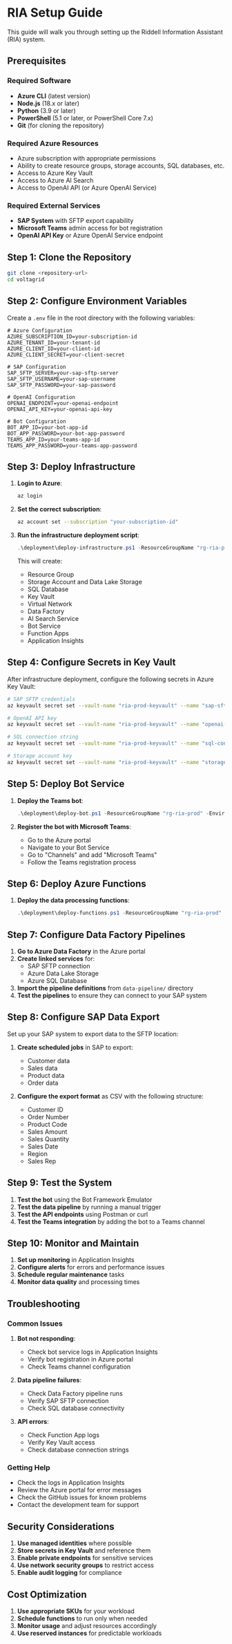 # RIA Setup Guide

This guide will walk you through setting up the Riddell Information Assistant (RIA) system.

## Prerequisites

### Required Software
- **Azure CLI** (latest version)
- **Node.js** (18.x or later)
- **Python** (3.9 or later)
- **PowerShell** (5.1 or later, or PowerShell Core 7.x)
- **Git** (for cloning the repository)

### Required Azure Resources
- Azure subscription with appropriate permissions
- Ability to create resource groups, storage accounts, SQL databases, etc.
- Access to Azure Key Vault
- Access to Azure AI Search
- Access to OpenAI API (or Azure OpenAI Service)

### Required External Services
- **SAP System** with SFTP export capability
- **Microsoft Teams** admin access for bot registration
- **OpenAI API Key** or Azure OpenAI Service endpoint

## Step 1: Clone the Repository

```bash
git clone <repository-url>
cd voltagrid
```

## Step 2: Configure Environment Variables

Create a `.env` file in the root directory with the following variables:

```env
# Azure Configuration
AZURE_SUBSCRIPTION_ID=your-subscription-id
AZURE_TENANT_ID=your-tenant-id
AZURE_CLIENT_ID=your-client-id
AZURE_CLIENT_SECRET=your-client-secret

# SAP Configuration
SAP_SFTP_SERVER=your-sap-sftp-server
SAP_SFTP_USERNAME=your-sap-username
SAP_SFTP_PASSWORD=your-sap-password

# OpenAI Configuration
OPENAI_ENDPOINT=your-openai-endpoint
OPENAI_API_KEY=your-openai-api-key

# Bot Configuration
BOT_APP_ID=your-bot-app-id
BOT_APP_PASSWORD=your-bot-app-password
TEAMS_APP_ID=your-teams-app-id
TEAMS_APP_PASSWORD=your-teams-app-password
```

## Step 3: Deploy Infrastructure

1. **Login to Azure**:
   ```bash
   az login
   ```

2. **Set the correct subscription**:
   ```bash
   az account set --subscription "your-subscription-id"
   ```

3. **Run the infrastructure deployment script**:
   ```powershell
   .\deployment\deploy-infrastructure.ps1 -ResourceGroupName "rg-ria-prod" -Location "East US" -Environment "prod"
   ```

   This will create:
   - Resource Group
   - Storage Account and Data Lake Storage
   - SQL Database
   - Key Vault
   - Virtual Network
   - Data Factory
   - AI Search Service
   - Bot Service
   - Function Apps
   - Application Insights

## Step 4: Configure Secrets in Key Vault

After infrastructure deployment, configure the following secrets in Azure Key Vault:

```bash
# SAP SFTP credentials
az keyvault secret set --vault-name "ria-prod-keyvault" --name "sap-sftp-password" --value "your-sap-password"

# OpenAI API key
az keyvault secret set --vault-name "ria-prod-keyvault" --name "openai-api-key" --value "your-openai-api-key"

# SQL connection string
az keyvault secret set --vault-name "ria-prod-keyvault" --name "sql-connection-string" --value "your-sql-connection-string"

# Storage account key
az keyvault secret set --vault-name "ria-prod-keyvault" --name "storage-account-key" --value "your-storage-account-key"
```

## Step 5: Deploy Bot Service

1. **Deploy the Teams bot**:
   ```powershell
   .\deployment\deploy-bot.ps1 -ResourceGroupName "rg-ria-prod" -Environment "prod"
   ```

2. **Register the bot with Microsoft Teams**:
   - Go to the Azure portal
   - Navigate to your Bot Service
   - Go to "Channels" and add "Microsoft Teams"
   - Follow the Teams registration process

## Step 6: Deploy Azure Functions

1. **Deploy the data processing functions**:
   ```powershell
   .\deployment\deploy-functions.ps1 -ResourceGroupName "rg-ria-prod" -Environment "prod"
   ```

## Step 7: Configure Data Factory Pipelines

1. **Go to Azure Data Factory** in the Azure portal
2. **Create linked services** for:
   - SAP SFTP connection
   - Azure Data Lake Storage
   - Azure SQL Database
3. **Import the pipeline definitions** from `data-pipeline/` directory
4. **Test the pipelines** to ensure they can connect to your SAP system

## Step 8: Configure SAP Data Export

Set up your SAP system to export data to the SFTP location:

1. **Create scheduled jobs** in SAP to export:
   - Customer data
   - Sales data
   - Product data
   - Order data

2. **Configure the export format** as CSV with the following structure:
   - Customer ID
   - Order Number
   - Product Code
   - Sales Amount
   - Sales Quantity
   - Sales Date
   - Region
   - Sales Rep

## Step 9: Test the System

1. **Test the bot** using the Bot Framework Emulator
2. **Test the data pipeline** by running a manual trigger
3. **Test the API endpoints** using Postman or curl
4. **Test the Teams integration** by adding the bot to a Teams channel

## Step 10: Monitor and Maintain

1. **Set up monitoring** in Application Insights
2. **Configure alerts** for errors and performance issues
3. **Schedule regular maintenance** tasks
4. **Monitor data quality** and processing times

## Troubleshooting

### Common Issues

1. **Bot not responding**:
   - Check bot service logs in Application Insights
   - Verify bot registration in Azure portal
   - Check Teams channel configuration

2. **Data pipeline failures**:
   - Check Data Factory pipeline runs
   - Verify SAP SFTP connection
   - Check SQL database connectivity

3. **API errors**:
   - Check Function App logs
   - Verify Key Vault access
   - Check database connection strings

### Getting Help

- Check the logs in Application Insights
- Review the Azure portal for error messages
- Check the GitHub issues for known problems
- Contact the development team for support

## Security Considerations

1. **Use managed identities** where possible
2. **Store secrets in Key Vault** and reference them
3. **Enable private endpoints** for sensitive services
4. **Use network security groups** to restrict access
5. **Enable audit logging** for compliance

## Cost Optimization

1. **Use appropriate SKUs** for your workload
2. **Schedule functions** to run only when needed
3. **Monitor usage** and adjust resources accordingly
4. **Use reserved instances** for predictable workloads
